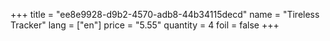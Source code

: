 +++
title = "ee8e9928-d9b2-4570-adb8-44b34115decd"
name = "Tireless Tracker"
lang = ["en"]
price = "5.55"
quantity = 4
foil = false
+++
